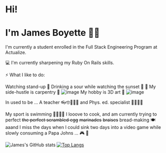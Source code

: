# Hi! 
# I'm James Boyette 👋🏻

I'm currently a student enrolled in the Full Stack Engineering Program at Actualize.

💻 I'm currently sharpening my Ruby On Rails skills.

⚡ What I like to do:

Watching stand-up 🤡
Drinking a sour while watching the sunset 🍺 🌇
My side-hustle is carpentry 🔨 ![image](https://user-images.githubusercontent.com/79064297/115453516-bde2a380-a1ed-11eb-9970-1d04d891ec78.png)
My hobby is 3D art 🤖 ![image](https://user-images.githubusercontent.com/79064297/115453739-f5e9e680-a1ed-11eb-81ef-7bb09b34f6e6.png)

In used to be  ...
A teacher 👓🤓👨🏻‍🏫 and 
Phys. ed. specialist 🤾🏻‍♂️🏀

My sport is swimming 🏊🏻‍♂️💦
I looove to cook, and am currently trying to perfect 
~~the perfect scrambled egg~~
~~marinades~~
~~braises~~
bread-making 🍽
aaand I miss the days when I could sink two days into a video game while slowly consuming a Papa Johns ... 🎮 🍕

![James's GitHub stats](https://github-readme-stats.vercel.app/api?username=sou7hernsaint&theme=gruvbox&show_icons=true)
[![Top Langs](https://github-readme-stats.vercel.app/api/top-langs/?username=sou7hernsaint&theme=gruvbox&layout=compact)](https://github.com/anuraghazra/github-readme-stats&langs_count=5)
